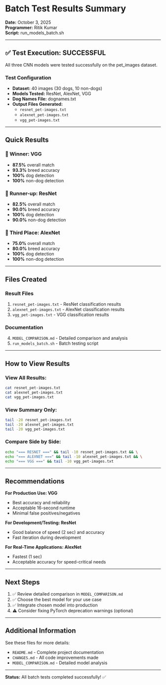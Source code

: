 # Batch Test Results Summary
**Date:** October 3, 2025  
**Programmer:** Ritik Kumar  
**Script:** run_models_batch.sh

---

## ✅ Test Execution: SUCCESSFUL

All three CNN models were tested successfully on the pet_images dataset.

### Test Configuration
- **Dataset:** 40 images (30 dogs, 10 non-dogs)
- **Models Tested:** ResNet, AlexNet, VGG
- **Dog Names File:** dognames.txt
- **Output Files Generated:**
  - `resnet_pet-images.txt`
  - `alexnet_pet-images.txt`
  - `vgg_pet-images.txt`

---

## Quick Results

### 🥇 Winner: VGG
- **87.5%** overall match
- **93.3%** breed accuracy
- **100%** dog detection
- **100%** non-dog detection

### 🥈 Runner-up: ResNet
- **82.5%** overall match
- **90.0%** breed accuracy
- **100%** dog detection
- **90.0%** non-dog detection

### 🥉 Third Place: AlexNet
- **75.0%** overall match
- **80.0%** breed accuracy
- **100%** dog detection
- **100%** non-dog detection

---

## Files Created

### Result Files
1. `resnet_pet-images.txt` - ResNet classification results
2. `alexnet_pet-images.txt` - AlexNet classification results
3. `vgg_pet-images.txt` - VGG classification results

### Documentation
4. `MODEL_COMPARISON.md` - Detailed comparison and analysis
5. `run_models_batch.sh` - Batch testing script

---

## How to View Results

### View All Results:
```bash
cat resnet_pet-images.txt
cat alexnet_pet-images.txt
cat vgg_pet-images.txt
```

### View Summary Only:
```bash
tail -20 resnet_pet-images.txt
tail -20 alexnet_pet-images.txt
tail -20 vgg_pet-images.txt
```

### Compare Side by Side:
```bash
echo "=== RESNET ===" && tail -10 resnet_pet-images.txt && \
echo "=== ALEXNET ===" && tail -10 alexnet_pet-images.txt && \
echo "=== VGG ===" && tail -10 vgg_pet-images.txt
```

---

## Recommendations

**For Production Use: VGG**
- Best accuracy and reliability
- Acceptable 16-second runtime
- Minimal false positives/negatives

**For Development/Testing: ResNet**
- Good balance of speed (2 sec) and accuracy
- Fast iteration during development

**For Real-Time Applications: AlexNet**
- Fastest (1 sec)
- Acceptable accuracy for speed-critical needs

---

## Next Steps

1. ✅ Review detailed comparison in `MODEL_COMPARISON.md`
2. ✅ Choose the best model for your use case
3. ✅ Integrate chosen model into production
4. ⚠️ Consider fixing PyTorch deprecation warnings (optional)

---

## Additional Information

See these files for more details:
- `README.md` - Complete project documentation
- `CHANGES.md` - All code improvements made
- `MODEL_COMPARISON.md` - Detailed model analysis

---

**Status:** All batch tests completed successfully! ✅
